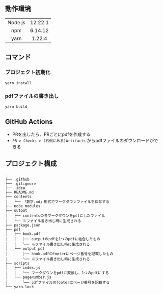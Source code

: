 ## 動作環境

|||
|:---:|:---:|
|Node.js|12.22.1|
|npm|6.14.12|
|yarn|1.22.4|

## コマンド

### プロジェクト初期化

```
yarn install
```

### pdfファイルの書き出し

```
yarn build
```

## GitHub Actions

- PRを出したら、PRごとにpdfを作成する
- `PR > Checks > (右側にある)Artifacts` からpdfファイルのダウンロードができる

## プロジェクト構成

```
.
├── .github
├── .gitignore
├── .idea
├── README.md
├── contents
│   └── 「数字.md」形式でマークダウンファイルを保存する
├── node_modules
├── output
│   ├── contentsの各マークダウンをpdfにしたファイル
│   └── ※ファイル書き出し時に生成される
├── package.json
├── pdf
│   ├── book.pdf
│   │   ├── outputのpdfを1つのpdfに結合したもの
│   │   └── ※ファイル書き出し時に生成される
│   └── output.pdf
│       ├── book.pdfのfooterにページ番号を記載したもの
│       └── ※ファイル書き出し時に生成される
├── scripts
│   ├── index.js
│   │   └── マークダウンをpdfに変換し、1つのpdfにする
│   └── pageNumber.js
│       └── pdfファイルのfooterにページ番号を記載する
└── yarn.lock
```

